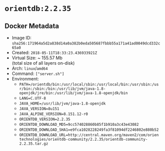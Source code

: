 # `orientdb:2.2.35`

## Docker Metadata

- Image ID: `sha256:171964a5d2a838d14a0a382b0eda505687fbbb55a171a41ad0049dcd332c65a0`
- Created: `2018-05-11T18:33:23.436933921Z`
- Virtual Size: ~ 155.57 Mb  
  (total size of all layers on-disk)
- Arch: `linux`/`amd64`
- Command: `["server.sh"]`
- Environment:
  - `PATH=/orientdb/bin:/usr/local/sbin:/usr/local/bin:/usr/sbin:/usr/bin:/sbin:/bin:/usr/lib/jvm/java-1.8-openjdk/jre/bin:/usr/lib/jvm/java-1.8-openjdk/bin`
  - `LANG=C.UTF-8`
  - `JAVA_HOME=/usr/lib/jvm/java-1.8-openjdk`
  - `JAVA_VERSION=8u151`
  - `JAVA_ALPINE_VERSION=8.151.12-r0`
  - `ORIENTDB_VERSION=2.2.35`
  - `ORIENTDB_DOWNLOAD_MD5=9cc574028860b85f1b910a3c43e43082`
  - `ORIENTDB_DOWNLOAD_SHA1=e9fca1028228249fa3f81094df2246802e880b52`
  - `ORIENTDB_DOWNLOAD_URL=http://central.maven.org/maven2/com/orientechnologies/orientdb-community/2.2.35/orientdb-community-2.2.35.tar.gz`
